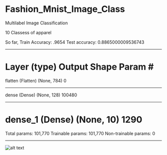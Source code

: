 # Fashion_Mnist_Image_Class
Multilabel Image Classification

10 Classess of apparel

So far, Train Accuracy: .9654 Test accuracy: 0.8865000009536743



_________________________________________________________________
Layer (type)                 Output Shape              Param #   
=================================================================
flatten (Flatten)            (None, 784)               0         
_________________________________________________________________
dense (Dense)                (None, 128)               100480    
_________________________________________________________________
dense_1 (Dense)              (None, 10)                1290      
=================================================================
Total params: 101,770
Trainable params: 101,770
Non-trainable params: 0
_________________________________________________________________

![alt text](https://proxy.duckduckgo.com/iu/?u=https%3A%2F%2Fraw.githubusercontent.com%2Fzalandoresearch%2Ffashion-mnist%2Fmaster%2Fdoc%2Fimg%2Fembedding.gif&f=1)
